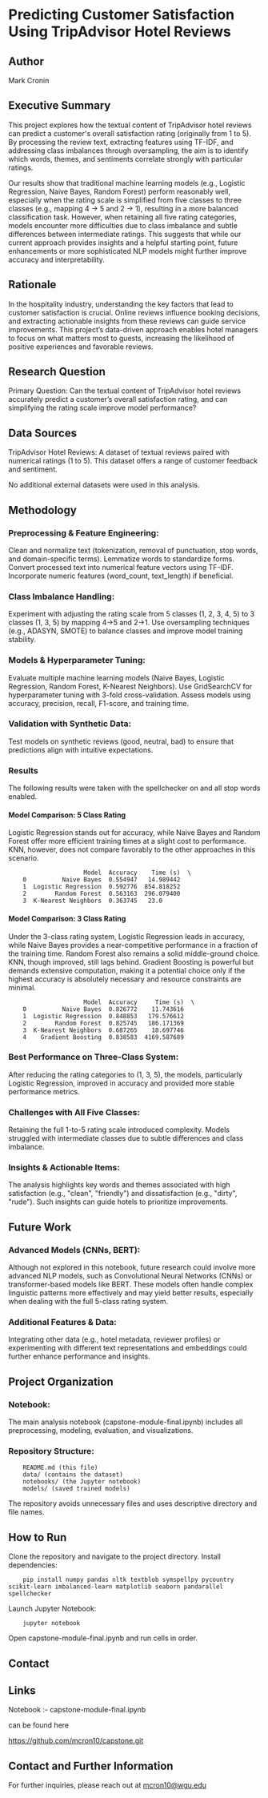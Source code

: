 
# Predicting Customer Satisfaction Using TripAdvisor Hotel Reviews

## Author
Mark Cronin

## Executive Summary

This project explores how the textual content of TripAdvisor hotel reviews can predict a customer's overall satisfaction rating (originally from 1 to 5). By processing the review text, extracting features using TF-IDF, and addressing class imbalances through oversampling, the aim is to identify which words, themes, and sentiments correlate strongly with particular ratings.

Our results show that traditional machine learning models (e.g., Logistic Regression, Naive Bayes, Random Forest) perform reasonably well, especially when the rating scale is simplified from five classes to three classes (e.g., mapping 4 → 5 and 2 → 1), resulting in a more balanced classification task. However, when retaining all five rating categories, models encounter more difficulties due to class imbalance and subtle differences between intermediate ratings. This suggests that while our current approach provides insights and a helpful starting point, future enhancements or more sophisticated NLP models might further improve accuracy and interpretability.

## Rationale

In the hospitality industry, understanding the key factors that lead to customer satisfaction is crucial. Online reviews influence booking decisions, and extracting actionable insights from these reviews can guide service improvements. This project’s data-driven approach enables hotel managers to focus on what matters most to guests, increasing the likelihood of positive experiences and favorable reviews.

## Research Question

Primary Question: Can the textual content of TripAdvisor hotel reviews accurately predict a customer’s overall satisfaction rating, and can simplifying the rating scale improve model performance?

## Data Sources

TripAdvisor Hotel Reviews: A dataset of textual reviews paired with numerical ratings (1 to 5). This dataset offers a range of customer feedback and sentiment.

No additional external datasets were used in this analysis.

## Methodology

### Preprocessing & Feature Engineering:
Clean and normalize text (tokenization, removal of punctuation, stop words, and domain-specific terms).
Lemmatize words to standardize forms.
Convert processed text into numerical feature vectors using TF-IDF.
Incorporate numeric features (word_count, text_length) if beneficial.

### Class Imbalance Handling:
Experiment with adjusting the rating scale from 5 classes (1, 2, 3, 4, 5) to 3 classes (1, 3, 5) by mapping 4→5 and 2→1.
Use oversampling techniques (e.g., ADASYN, SMOTE) to balance classes and improve model training stability.

### Models & Hyperparameter Tuning:
Evaluate multiple machine learning models (Naive Bayes, Logistic Regression, Random Forest, K-Nearest Neighbors).
Use GridSearchCV for hyperparameter tuning with 3-fold cross-validation.
Assess models using accuracy, precision, recall, F1-score, and training time.

### Validation with Synthetic Data:
Test models on synthetic reviews (good, neutral, bad) to ensure that predictions align with intuitive expectations.

### Results
The following results were taken with the spellchecker on and all stop words enabled.

#### Model Comparison: 5 Class Rating
Logistic Regression stands out for accuracy, while Naive Bayes and Random Forest offer more efficient training times at a slight cost to performance. KNN, however, does not compare favorably to the other approaches in this scenario.

                         Model  Accuracy    Time (s)  \
        0          Naive Bayes  0.554947   14.989442   
        1  Logistic Regression  0.592776  854.818252   
        2        Random Forest  0.563163  296.079400   
        3  K-Nearest Neighbors  0.363745   23.0

#### Model Comparison: 3 Class Rating
Under the 3-class rating system, Logistic Regression leads in accuracy, while Naive Bayes provides a near-competitive performance in a fraction of the training time. Random Forest also remains a solid middle-ground choice. KNN, though improved, still lags behind. Gradient Boosting is powerful but demands extensive computation, making it a potential choice only if the highest accuracy is absolutely necessary and resource constraints are minimal.

                         Model  Accuracy     Time (s)  \
        0          Naive Bayes  0.826772    11.743616   
        1  Logistic Regression  0.848853   179.576612   
        2        Random Forest  0.825745   186.171369   
        3  K-Nearest Neighbors  0.687265    18.697746   
        4    Gradient Boosting  0.838583  4169.587689   

### Best Performance on Three-Class System:
After reducing the rating categories to (1, 3, 5), the models, particularly Logistic Regression, improved in accuracy and provided more stable performance metrics.

### Challenges with All Five Classes:
Retaining the full 1-to-5 rating scale introduced complexity. Models struggled with intermediate classes due to subtle differences and class imbalance.

### Insights & Actionable Items:
The analysis highlights key words and themes associated with high satisfaction (e.g., "clean", "friendly") and dissatisfaction (e.g., "dirty", "rude"). Such insights can guide hotels to prioritize improvements.

## Future Work

### Advanced Models (CNNs, BERT):
Although not explored in this notebook, future research could involve more advanced NLP models, such as Convolutional Neural Networks (CNNs) or transformer-based models like BERT. These models often handle complex linguistic patterns more effectively and may yield better results, especially when dealing with the full 5-class rating system.

### Additional Features & Data:
Integrating other data (e.g., hotel metadata, reviewer profiles) or experimenting with different text representations and embeddings could further enhance performance and insights.

## Project Organization

### Notebook:
The main analysis notebook (capstone-module-final.ipynb) includes all preprocessing, modeling, evaluation, and visualizations.

### Repository Structure:
        README.md (this file)
        data/ (contains the dataset)
        notebooks/ (the Jupyter notebook)
        models/ (saved trained models)

The repository avoids unnecessary files and uses descriptive directory and file names.

## How to Run

Clone the repository and navigate to the project directory.
Install dependencies:

        pip install numpy pandas nltk textblob symspellpy pycountry scikit-learn imbalanced-learn matplotlib seaborn pandarallel spellchecker

Launch Jupyter Notebook:

        jupyter notebook

Open capstone-module-final.ipynb and run cells in order.

## Contact

## Links
Notebook :- capstone-module-final.ipynb

can be found here

https://github.com/mcron10/capstone.git

## Contact and Further Information
For further inquiries, please reach out at mcron10@wgu.edu





